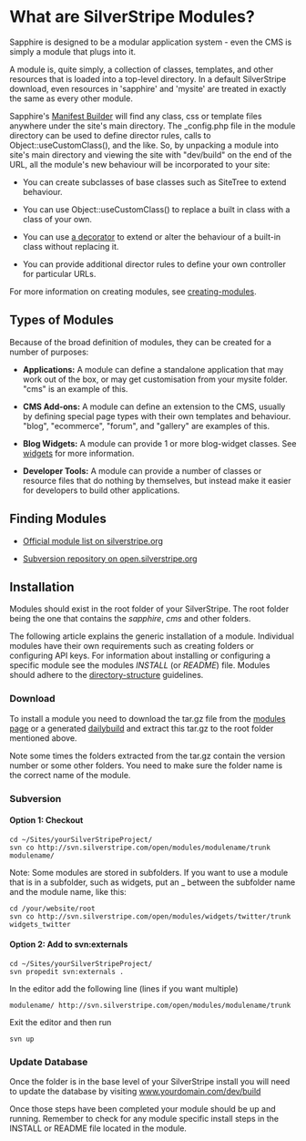 # What are SilverStripe Modules?

Sapphire is designed to be a modular application system - even the CMS is simply a module that plugs into it.  

A module is, quite simply, a collection of classes, templates, and other resources that is loaded into a top-level
directory.  In a default SilverStripe download, even resources in 'sapphire' and 'mysite' are treated in exactly the
same as every other module.

Sapphire's [Manifest Builder](manifestbuilder) will find any class, css or template files anywhere under the site's main
directory.  The _config.php file in the module directory can be used to define director rules, calls to
Object::useCustomClass(), and the like.  So, by unpacking a module into site's main directory and viewing the site with
"dev/build" on the end of the URL, all the module's new behaviour will be incorporated to your site:


*  You can create subclasses of base classes such as SiteTree to extend behaviour.

*  You can use Object::useCustomClass() to replace a built in class with a class of your own.

*  You can use [a decorator](dataobjectdecorator) to extend or alter the behaviour of a built-in class without replacing
it.

*  You can provide additional director rules to define your own controller for particular URLs.

For more information on creating modules, see [creating-modules](creating-modules).

## Types of Modules

Because of the broad definition of modules, they can be created for a number of purposes:


*  **Applications:** A module can define a standalone application that may work out of the box, or may get customisation
from your mysite folder.  "cms" is an example of this.

*  **CMS Add-ons:** A module can define an extension to the CMS, usually by defining special page types with their own
templates and behaviour. "blog", "ecommerce", "forum", and "gallery" are examples of this.

*  **Blog Widgets:** A module can provide 1 or more blog-widget classes.  See [widgets](widgets) for more information.

*  **Developer Tools:** A module can provide a number of classes or resource files that do nothing by themselves, but
instead make it easier for developers to build other applications. 

## Finding Modules


*  [Official module list on silverstripe.org](http://silverstripe.org/modules)

*  [Subversion repository on open.silverstripe.org](http://open.silverstripe.org/browser/modules)
    

## Installation

Modules should exist in the root folder of your SilverStripe. The root folder being the one that contains the
*sapphire*, *cms* and other folders.

The following article explains the generic installation of a module. Individual modules have their own requirements such
as creating folders or configuring API keys. For information about installing or configuring a specific module see the
modules *INSTALL* (or *README*) file. Modules should adhere to the [directory-structure](directory-structure)
guidelines.

### Download

To install a module you need to download the tar.gz file from the [modules page](http://www.silverstripe.org/modules) or
a generated [dailybuild](http://dailybuilds.silverstripe.org) and extract this tar.gz to the root folder mentioned
above.

Note some times the folders extracted from the tar.gz contain the version number or some other folders. You need to make
sure the folder name is the correct name of the module.

### Subversion

#### Option 1: Checkout

	
	cd ~/Sites/yourSilverStripeProject/
	svn co http://svn.silverstripe.com/open/modules/modulename/trunk modulename/


Note: Some modules are stored in subfolders.  If you want to use a module that is in a subfolder, such as widgets, put
an _ between the subfolder name and the module name, like this:

	
	cd /your/website/root
	svn co http://svn.silverstripe.com/open/modules/widgets/twitter/trunk widgets_twitter



#### Option 2: Add to svn:externals

	
	cd ~/Sites/yourSilverStripeProject/
	svn propedit svn:externals .


In the editor add the following line (lines if you want multiple)

	
	modulename/ http://svn.silverstripe.com/open/modules/modulename/trunk


Exit the editor and then run 

	
	svn up


### Update Database

Once the folder is in the base level of your SilverStripe install you will need to update the database by visiting
www.yourdomain.com/dev/build

Once those steps have been completed your module should be up and running. Remember to check for any module specific
install steps in the INSTALL or README file located in the module.
